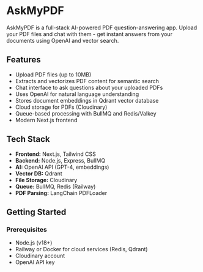 # AskMyPDF

AskMyPDF is a full-stack AI-powered PDF question-answering app. Upload your PDF files and chat with them - get instant answers from your documents using OpenAI and vector search.

## Features

- Upload PDF files (up to 10MB)
- Extracts and vectorizes PDF content for semantic search
- Chat interface to ask questions about your uploaded PDFs
- Uses OpenAI for natural language understanding
- Stores document embeddings in Qdrant vector database
- Cloud storage for PDFs (Cloudinary)
- Queue-based processing with BullMQ and Redis/Valkey
- Modern Next.js frontend

## Tech Stack

- **Frontend:** Next.js, Tailwind CSS
- **Backend:** Node.js, Express, BullMQ
- **AI:** OpenAI API (GPT-4, embeddings)
- **Vector DB:** Qdrant
- **File Storage:** Cloudinary
- **Queue:** BullMQ, Redis (Railway)
- **PDF Parsing:** LangChain PDFLoader

## Getting Started

### Prerequisites

- Node.js (v18+)
- Railway or Docker for cloud services (Redis, Qdrant)
- Cloudinary account
- OpenAI API key
